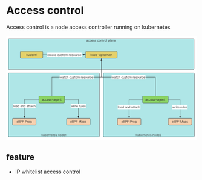 # Access control

Access control is a node access controller running on kubernetes

![access](images/access.png)

## feature
+ IP whitelist access control
